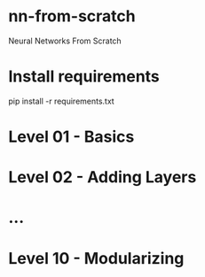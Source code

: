 # nn-from-scratch
Neural Networks From Scratch


# Install requirements
pip install -r requirements.txt


# Level 01 - Basics

# Level 02 - Adding Layers

# ...

# Level 10 - Modularizing
